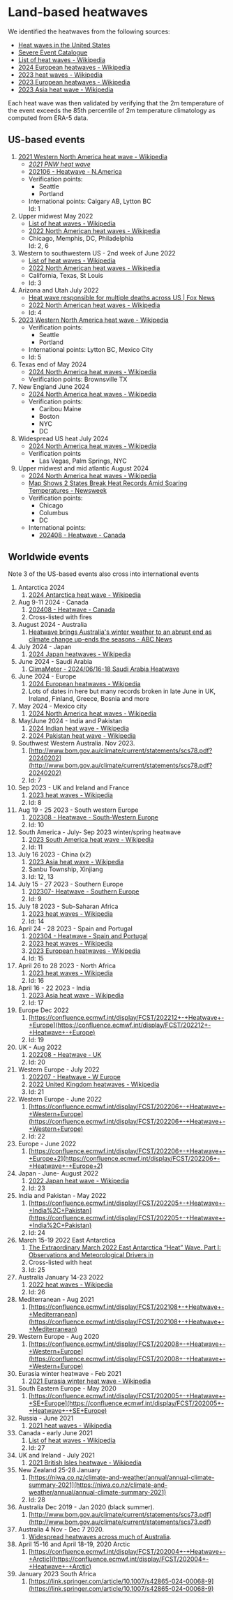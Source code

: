 # Land-based heatwaves

We identified the heatwaves from the following sources:

* [Heat waves in the United States](https://en.wikipedia.org/wiki/Category:Heat_waves_in_the_United_States)  
* [Severe Event Catalogue](https://confluence.ecmwf.int/display/FCST/Severe+Event+Catalogue)   
* [List of heat waves \- Wikipedia](https://en.wikipedia.org/wiki/List_of_heat_waves)   
* [2024 European heatwaves \- Wikipedia](https://en.wikipedia.org/wiki/2024_European_heatwaves)   
* [2023 heat waves \- Wikipedia](https://en.wikipedia.org/wiki/2023_heat_waves)   
* [2023 European heatwaves \- Wikipedia](https://en.wikipedia.org/wiki/2023_European_heatwaves)   
* [2023 Asia heat wave \- Wikipedia](https://en.wikipedia.org/wiki/2023_Asia_heat_wave) 

Each heat wave was then validated by verifying that the 2m temperature of the event exceeds the 85th percentile of 2m temperature climatology as computed from ERA-5 data.


## US-based events

1. [2021 Western North America heat wave \- Wikipedia](https://en.wikipedia.org/wiki/2021_Western_North_America_heat_wave)  
   *  *[2021 PNW heat wave](https://www.nature.com/articles/s41467-023-36289-3)*  
   * [202106 \- Heatwave \- N.America](https://confluence.ecmwf.int/display/FCST/202106+-+Heatwave+-+N.America)   
   * Verification points:   
     * Seattle  
     * Portland  
   * International points: Calgary AB, Lytton BC  
     Id: 1  
2. Upper midwest May 2022  
   * [List of heat waves \- Wikipedia](https://en.wikipedia.org/wiki/List_of_heat_waves#2022)   
   * [2022 North American heat waves \- Wikipedia](https://en.wikipedia.org/wiki/2022_North_American_heat_waves)   
   * Chicago, Memphis, DC, Philadelphia  
     Id: 2, 6  
3. Western to southwestern US \- 2nd week of June 2022  
   * [List of heat waves \- Wikipedia](https://en.wikipedia.org/wiki/List_of_heat_waves#2022)  
   * [2022 North American heat waves \- Wikipedia](https://en.wikipedia.org/wiki/2022_North_American_heat_waves)   
   * California, Texas, St Louis   
   * Id: 3  
4. Arizona and Utah July 2022  
   * [Heat wave responsible for multiple deaths across US | Fox News](https://www.foxnews.com/us/heat-wave-responsible-multiple-deaths-across-us)   
   * [2022 North American heat waves \- Wikipedia](https://en.wikipedia.org/wiki/2022_North_American_heat_waves)   
   * Id: 4  
5. [2023 Western North America heat wave \- Wikipedia](https://en.wikipedia.org/wiki/2023_Western_North_America_heat_wave)   
   * Verification points:   
     * Seattle  
     * Portland  
   * International points: Lytton BC, Mexico City  
   * Id: 5  
6. Texas end of May 2024  
   * [2024 North America heat waves \- Wikipedia](https://en.wikipedia.org/wiki/2024_North_America_heat_waves)  
   * Verification points: Brownsville TX  
7. New England  June 2024  
   * [2024 North America heat waves \- Wikipedia](https://en.wikipedia.org/wiki/2024_North_America_heat_waves)  
   * Verification points:   
     * Caribou Maine  
     * Boston  
     * NYC  
     * DC  
8. Widespread US heat July 2024  
   * [2024 North America heat waves \- Wikipedia](https://en.wikipedia.org/wiki/2024_North_America_heat_waves)  
   * Verification points  
     * Las Vegas, Palm Springs, NYC  
9. Upper midwest and mid atlantic August 2024  
   * [2024 North America heat waves \- Wikipedia](https://en.wikipedia.org/wiki/2024_North_America_heat_waves)   
   * [Map Shows 2 States Break Heat Records Amid Soaring Temperatures \- Newsweek](https://www.newsweek.com/map-states-breaking-heat-records-1945513)   
   * Verification points:  
     * Chicago  
     * Columbus  
     * DC      
   * International points:  
     * [202408 \- Heatwave \- Canada](https://confluence.ecmwf.int/display/FCST/202408+-+Heatwave+-+Canada) 

## Worldwide events

Note 3 of the US-based events also cross into international events

1. Antarctica 2024  
   1. [2024 Antarctica heat wave \- Wikipedia](https://en.wikipedia.org/wiki/2024_Antarctica_heat_wave)  
2. Aug 9-11 2024 \- Canada  
   1. [202408 \- Heatwave \- Canada](https://confluence.ecmwf.int/display/FCST/202408+-+Heatwave+-+Canada)   
   2. Cross-listed with fires  
3. August 2024 \- Australia  
   1. [Heatwave brings Australia's winter weather to an abrupt end as climate change up-ends the seasons \- ABC News](https://www.abc.net.au/news/2024-08-29/winter-ends-with-heatwave-as-climate-change-upends-seasons/104279250)  
4. July 2024 \- Japan  
   1. [2024 Japan heatwaves \- Wikipedia](https://en.wikipedia.org/wiki/2024_Japan_heatwaves)   
5. June 2024 \- Saudi Arabia  
   1. [ClimaMeter \- 2024/06/16-18 Saudi Arabia Heatwave](https://www.climameter.org/20240616-18-saudi-arabia-heatwave)   
6. June 2024 \- Europe   
   1. [2024 European heatwaves \- Wikipedia](https://en.wikipedia.org/wiki/2024_European_heatwaves)   
   2. Lots of dates in here but many records broken in late June in UK, Ireland, Finland, Greece, Bosnia and more    
7. May 2024 \- Mexico city   
   1. [2024 North America heat waves \- Wikipedia](https://en.wikipedia.org/wiki/2024_North_America_heat_waves)   
8. May/June 2024 \- India and Pakistan   
   1. [2024 Indian heat wave \- Wikipedia](https://en.wikipedia.org/wiki/2024_Indian_heat_wave)   
   2. [2024 Pakistan heat wave \- Wikipedia](https://en.wikipedia.org/wiki/2024_Pakistan_heat_wave)   
9. Southwest Western Australia. Nov 2023\.     
   1. [http://www.bom.gov.au/climate/current/statements/scs78.pdf?20240202](http://www.bom.gov.au/climate/current/statements/scs78.pdf?20240202)  
   2. Id: 7  
10. Sep 2023 \- UK and Ireland and France  
    1. [2023 heat waves \- Wikipedia](https://en.wikipedia.org/wiki/2023_heat_waves)   
    2. Id: 8  
11. Aug 19 \- 25 2023 \- South western Europe  
    1. [202308 \- Heatwave \- South-Western Europe](https://confluence.ecmwf.int/display/FCST/202308+-+Heatwave+-+South-Western+Europe)   
    2. Id: 10  
12. South America \- July- Sep 2023 winter/spring heatwave  
    1. [2023 South America heat wave \- Wikipedia](https://en.wikipedia.org/wiki/2023_South_America_heat_wave)  
    2. Id: 11  
13. July 16 2023 \- China (x2)   
    1. [2023 Asia heat wave \- Wikipedia](https://en.wikipedia.org/wiki/2023_Asia_heat_wave)  
    2. Sanbu Township, Xinjiang    
    3. Id: 12, 13  
14. July 15 \- 27 2023 \- Southern Europe  
    1. [202307- Heatwave \- Southern Europe](https://confluence.ecmwf.int/display/FCST/202307-+Heatwave+-+Southern+Europe)  
    2. Id: 9  
15. July 18 2023 \- Sub-Saharan Africa  
    1. [2023 heat waves \- Wikipedia](https://en.wikipedia.org/wiki/2023_heat_waves)   
    2. Id: 14  
16. April 24 \- 28 2023 \- Spain and Portugal   
    1. [202304 \- Heatwave \- Spain and Portugal](https://confluence.ecmwf.int/display/FCST/202304+-+Heatwave+-+Spain+and+Portugal)  
    2. [2023 heat waves \- Wikipedia](https://en.wikipedia.org/wiki/2023_heat_waves)   
    3. [2023 European heatwaves \- Wikipedia](https://en.wikipedia.org/wiki/2023_European_heatwaves)  
    4. Id: 15  
17. April 26 to 28 2023 \- North Africa  
    1. [2023 heat waves \- Wikipedia](https://en.wikipedia.org/wiki/2023_heat_waves)    
    2. Id: 16  
18. April 16 \- 22 2023 \- India  
    1. [2023 Asia heat wave \- Wikipedia](https://en.wikipedia.org/wiki/2023_Asia_heat_wave)  
    2. Id: 17  
19. Europe Dec 2022  
    1. [https://confluence.ecmwf.int/display/FCST/202212+-+Heatwave+-+Europe](https://confluence.ecmwf.int/display/FCST/202212+-+Heatwave+-+Europe)     
    2. Id: 19  
20. UK \- Aug 2022  
    1. [202208 \- Heatwave \- UK](https://confluence.ecmwf.int/display/FCST/202208+-+Heatwave+-+UK)   
    2. Id: 20  
21. Western Europe \- July 2022  
    1. [202207 \- Heatwave \- W Europe](https://confluence.ecmwf.int/display/FCST/202207+-+Heatwave++-+W+Europe)   
    2. [2022 United Kingdom heatwaves \- Wikipedia](https://en.wikipedia.org/wiki/2022_United_Kingdom_heatwaves)   
    3. Id: 21  
22. Western Europe \- June 2022  
    1. [https://confluence.ecmwf.int/display/FCST/202206+-+Heatwave+-+Western+Europe](https://confluence.ecmwf.int/display/FCST/202206+-+Heatwave+-+Western+Europe)   
    2. Id: 22  
23. Europe \- June 2022  
    1. [https://confluence.ecmwf.int/display/FCST/202206+-+Heatwave+-+Europe+2](https://confluence.ecmwf.int/display/FCST/202206+-+Heatwave+-+Europe+2)   
24. Japan \- June- August 2022  
    1. [2022 Japan heat wave \- Wikipedia](https://en.wikipedia.org/wiki/2022_Japan_heat_wave)   
    2. Id: 23  
25. India and Pakistan \- May 2022  
    1. [https://confluence.ecmwf.int/display/FCST/202205+-+Heatwave+-+India%2C+Pakistan](https://confluence.ecmwf.int/display/FCST/202205+-+Heatwave+-+India%2C+Pakistan)  
    2. Id: 24   
26. March 15-19 2022 East Antarctica  
    1. [The Extraordinary March 2022 East Antarctica “Heat” Wave. Part I: Observations and Meteorological Drivers in](https://journals.ametsoc.org/view/journals/clim/37/3/JCLI-D-23-0175.1.xml)  
    2. Cross-listed with heat  
    3. Id: 25    
27. Australia January 14-23 2022  
    1. [2022 heat waves \- Wikipedia](https://en.wikipedia.org/wiki/2022_heat_waves)   
    2. Id: 26  
28. Mediterranean \- Aug 2021  
    1. [https://confluence.ecmwf.int/display/FCST/202108+-+Heatwave+-+Mediterranean](https://confluence.ecmwf.int/display/FCST/202108+-+Heatwave+-+Mediterranean)   
29. Western Europe \- Aug 2020  
    1. [https://confluence.ecmwf.int/display/FCST/202008+-+Heatwave+-+Western+Europe](https://confluence.ecmwf.int/display/FCST/202008+-+Heatwave+-+Western+Europe)   
30. Eurasia winter heatwave \- Feb 2021  
    1. [2021 Eurasia winter heat wave \- Wikipedia](https://en.wikipedia.org/wiki/2021_Eurasia_winter_heat_wave)   
31. South Eastern Europe \- May 2020  
    1. ​​[https://confluence.ecmwf.int/display/FCST/202005+-+Heatwave+-+SE+Europe](https://confluence.ecmwf.int/display/FCST/202005+-+Heatwave+-+SE+Europe)   
32. Russia \- June 2021  
    1. [2021 heat waves \- Wikipedia](https://en.wikipedia.org/wiki/2021_heat_waves#Eurasia)  
33. Canada \- early June 2021  
    1. [List of heat waves \- Wikipedia](https://en.wikipedia.org/wiki/List_of_heat_waves#2021)  
    2. Id: 27  
34. UK and Ireland \- July 2021  
    1. [2021 British Isles heatwave \- Wikipedia](https://en.wikipedia.org/wiki/2021_British_Isles_heatwave)     
35. New Zealand 25-28 January  
    1. [https://niwa.co.nz/climate-and-weather/annual/annual-climate-summary-2021](https://niwa.co.nz/climate-and-weather/annual/annual-climate-summary-2021)  
    2. Id: 28  
36. Australia Dec 2019 \- Jan 2020 (black summer).  
    1. [http://www.bom.gov.au/climate/current/statements/scs73.pdf](http://www.bom.gov.au/climate/current/statements/scs73.pdf)  
37. Australia 4 Nov \- Dec 7 2020\.   
    1. [Widespread heatwaves across much of Australia](https://www.abc.net.au/news/2020-12-01/bom-says-hottest-november-and-spring-nights-on-record/12937620).   
38. April 15-16 and April 18-19, 2020 Arctic  
    1. [https://confluence.ecmwf.int/display/FCST/202004+-+Heatwave+-+Arctic](https://confluence.ecmwf.int/display/FCST/202004+-+Heatwave+-+Arctic)   
39. January 2023 South Africa  
    1. [https://link.springer.com/article/10.1007/s42865-024-00068-9](https://link.springer.com/article/10.1007/s42865-024-00068-9)